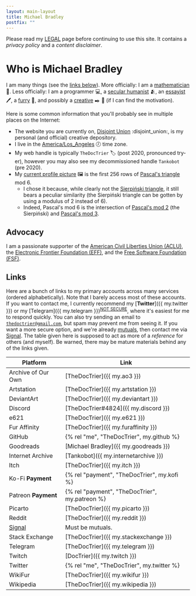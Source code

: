 ```yaml
---
layout: main-layout
title: Michael Bradley
postfix: ""
---
```


Please read my [LEGAL](/legal/) page before continuing to use this site.
It contains a *privacy policy* and a *content disclaimer*.

<div class="h-card pt-8">

# Who is <span class="p-name italic whitespace-pre">Michael Bradley</span>

I am many things (see the [links below](#links)).
More officially: I am a <a class="p-role" href="https://en.wikipedia.org/wiki/Mathematics">mathematician</a> :mage:.
Less officially: I am a programmer :computer:, a [secular humanist](https://en.wikipedia.org/wiki/Secular_humanism) :people_hugging:, an [essayist](/essays/) :pen:, a [furry](https://en.wikifur.com/wiki/Furry) :raccoon:, and possibly a [creative](/art/) :black_nib: :art: (if I can find the motivation).

Here is some common information that you'll probably see in multiple places on the Internet:

* The website you are currently on, <a class="u-url whitespace-pre" rel="me" href="https://www.disjointunion.link/">Disjoint Union</a> :disjoint_union:, is my personal (and official) creative depository.
* I live in the <a class="p-tz" href="https://en.wikipedia.org/wiki/List_of_tz_database_time_zones">America/Los_Angeles</a> :clock7: time zone.
* My web handle is typically <code><span class="p-nickname">TheDocTrier</span></code> :label: (post 2020, pronounced <span class="whitespace-pre">try-er</span>), however you may also see my decommissioned handle `Tankobot` (pre 2020).
* My <a class="u-photo" href="/static/pfp.png">current profile picture</a> :framed_picture: is the first 256 rows of [Pascal's triangle](https://en.wikipedia.org/wiki/Pascal%27s_triangle) mod 6.
  * I chose it because, while clearly not the [Sierpiński triangle](https://en.wikipedia.org/wiki/Sierpiński_triangle), it still bears a peculiar similarity (the Sierpiński triangle can be gotten by using a modulus of 2 instead of 6).
  * Indeed, Pascal's mod 6 is the intersection of [Pascal's mod 2](/static/pascal/mod2.png) (the Sierpiński) and [Pascal's mod 3](/static/pascal/mod3.png).

## Advocacy

I am a passionate supporter of the [American Civil Liberties Union (ACLU)](https://www.aclu.org), the [Electronic Frontier Foundation (EFF)](https://www.eff.org), and the [Free Software Foundation (FSF)](https://www.fsf.org).

## Links

Here are a bunch of links to my primary accounts across many services (ordered alphabetically).
Note that I barely access most of these accounts.
If you want to contact me, I currently recommend my [**Twitter**]({{ my.twitter }}) or my [Telegram]({{ my.telegram }})<sup>[NOT SECURE](https://security.stackexchange.com/a/49802/240649)</sup>, where it's easiest for me to respond quickly.
You can also try sending an email to <code><a class="u-email" rel="me" href="mailto:thedoctrier@gmail.com">thedoctrier@gmail.com</a></code>, but spam may prevent me from seeing it.
If you want a more secure option, and we're already [mutuals][mutual], then contact me via [Signal][signal].
The table given here is supposed to act as more of a *reference* for others (and myself).
Be warned, there may be mature materials behind any of the links given.

| Platform            | Link                                           |
| ------------------- | ---------------------------------------------- |
| Archive of Our Own  | [TheDocTrier]({{ my.ao3 }})                    |
| Artstation          | [TheDocTrier]({{ my.artstation }})             |
| DeviantArt          | [TheDocTrier]({{ my.deviantart }})             |
| Discord             | [TheDocTrier#4824]({{ my.discord }})           |
| e621                | [TheDocTrier]({{ my.e621 }})                   |
| Fur Affinity        | [TheDocTrier]({{ my.furaffinity }})            |
| GitHub              | {% rel "me", "TheDocTrier", my.github %}       |
| Goodreads           | [Michael Bradley]({{ my.goodreads }})          |
| Internet Archive    | [Tankobot]({{ my.internetarchive }})           |
| Itch                | [TheDocTrier]({{ my.itch }})                   |
| Ko-Fi **Payment**   | {% rel "payment", "TheDocTrier", my.kofi %}    |
| Patreon **Payment** | {% rel "payment", "TheDocTrier", my.patreon %} |
| Picarto             | [TheDocTrier]({{ my.picarto }})                |
| Reddit              | [TheDocTrier]({{ my.reddit }})                 |
| [Signal][signal]    | Must be mutuals.                               |
| Stack Exchange      | [TheDocTrier]({{ my.stackexchange }})          |
| Telegram            | [TheDocTrier]({{ my.telegram }})               |
| Twitch              | [DocTrier]({{ my.twitch }})                    |
| Twitter             | {% rel "me", "TheDocTrier", my.twitter %}      |
| WikiFur             | [TheDocTrier]({{ my.wikifur }})                |
| Wikipedia           | [TheDocTrier]({{ my.wikipedia }})              |

[signal]: https://signal.org
[mutual]: https://web.archive.org/web/20200819071744/https://www.urbandictionary.com/define.php?term=Mutual

</div>

